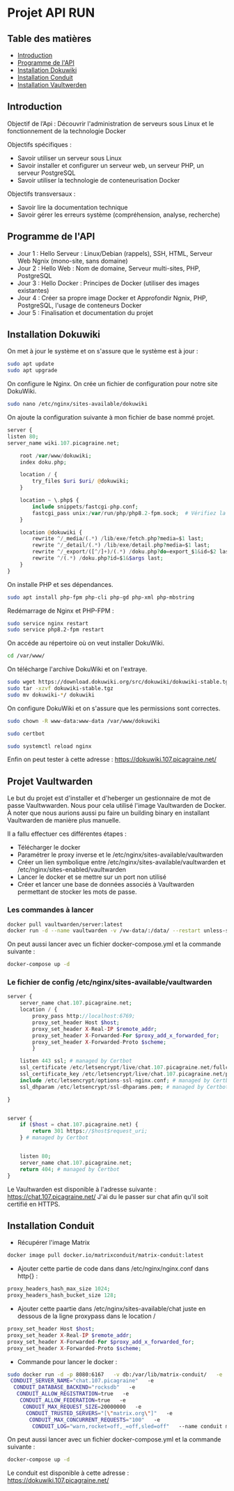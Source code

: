# Projet API RUN

## Table des matières

- [Introduction](#introduction)
- [Programme de l'API](#programme-de-lapi)
- [Installation Dokuwiki](#installation-dokuwiki)
- [Installation Conduit](#installation-conduit)
- [Installation Vaultwerden](#projet-vaultwarden)


## Introduction
Objectif de l’Api : Découvrir l'administration de serveurs sous Linux et le fonctionnement de la technologie Docker

Objectifs spécifiques :
* Savoir utiliser un serveur sous Linux
* Savoir installer et configurer un serveur web, un serveur PHP, un serveur PostgreSQL
* Savoir utiliser la technologie de conteneurisation Docker

Objectifs transversaux :
* Savoir lire la documentation technique
* Savoir gérer les erreurs système (compréhension, analyse, recherche)


## Programme de l'API
- Jour 1 : Hello Serveur : Linux/Debian (rappels), SSH, HTML, Serveur Web Ngnix (mono-site, sans domaine)
- Jour 2 : Hello Web : Nom de domaine, Serveur multi-sites, PHP, PostgreSQL
- Jour 3 : Hello Docker : Principes de Docker (utiliser des images existantes)
- Jour 4 : Créer sa propre image Docker et Approfondir Ngnix, PHP, PostgreSQL, l'usage de conteneurs Docker
- Jour 5 : Finalisation et documentation du projet

## Installation Dokuwiki

On met à jour le système et on s'assure que le système est à jour :

```bash
sudo apt update
sudo apt upgrade
```

On configure le Nginx. On crée un fichier de configuration pour notre site DokuWiki. 

```bash
sudo nano /etc/nginx/sites-available/dokuwiki
```


On ajoute la configuration suivante à mon fichier de base nommé projet. 

```php
server {
listen 80;
server_name wiki.107.picagraine.net;  

    root /var/www/dokuwiki;
    index doku.php;

    location / {
        try_files $uri $uri/ @dokuwiki;
    }

    location ~ \.php$ {
        include snippets/fastcgi-php.conf;
        fastcgi_pass unix:/var/run/php/php8.2-fpm.sock;  # Vérifiez la version de PHP
    }

    location @dokuwiki {
        rewrite ^/_media/(.*) /lib/exe/fetch.php?media=$1 last;
        rewrite ^/_detail/(.*) /lib/exe/detail.php?media=$1 last;
        rewrite ^/_export/([^/]+)/(.*) /doku.php?do=export_$1&id=$2 last;
        rewrite ^/(.*) /doku.php?id=$1&$args last;
    }
}
```

On installe PHP et ses dépendances.

```bash
sudo apt install php-fpm php-cli php-gd php-xml php-mbstring
```

Redémarrage de Nginx et PHP-FPM :

```bash
sudo service nginx restart
sudo service php8.2-fpm restart 
```

On accéde au répertoire où on veut installer DokuWiki.

```bash
cd /var/www/
```

On télécharge l'archive DokuWiki et on l'extraye.

```bash
sudo wget https://download.dokuwiki.org/src/dokuwiki/dokuwiki-stable.tgz
sudo tar -xzvf dokuwiki-stable.tgz
sudo mv dokuwiki-*/ dokuwiki
```

On configure DokuWiki et on s'assure que les permissions sont correctes.

```bash
sudo chown -R www-data:www-data /var/www/dokuwiki

sudo certbot 

sudo systemctl reload nginx
```

Enfin on peut tester à cette adresse : https://dokuwiki.107.picagraine.net/

## Projet Vaultwarden

Le but du projet est d'installer et d'heberger un gestionnaire de mot de passe Vaultwwarden.
Nous pour cela utilisé l'image Vaultwarden de Docker. À noter que nous aurions aussi pu faire un building binary en installant Vaultwarden de manière plus manuelle.

Il a fallu effectuer ces différentes étapes : 
* Télécharger le docker 
* Paramétrer le proxy inverse et le /etc/nginx/sites-available/vaultwarden
* Créer un lien symbolique entre /etc/nginx/sites-available/vaultwarden et  /etc/nginx/sites-enabled/vaultwarden
* Lancer le docker et se mettre sur un port non utilisé
* Créer et lancer une base de données associés à Vaultwarden permettant de stocker les mots de passe.

### Les commandes à lancer 
```bash
docker pull vaultwarden/server:latest
docker run -d --name vaultwarden -v /vw-data/:/data/ --restart unless-stopped -p 6769:80 -e ROCKET_DATABASES="{postgresql://bitwarden:coucou@postgres-bitwarden/bitwarden}" vaultwarden/server:latest
```
On peut aussi lancer avec un fichier docker-compose.yml et la commande suivante :
```bash
docker-compose up -d
```

### Le fichier de config /etc/nginx/sites-available/vaultwarden
```php
server {
    server_name chat.107.picagraine.net;
    location / {
        proxy_pass http://localhost:6769;
        proxy_set_header Host $host;
        proxy_set_header X-Real-IP $remote_addr;
        proxy_set_header X-Forwarded-For $proxy_add_x_forwarded_for;
        proxy_set_header X-Forwarded-Proto $scheme;
        }

    listen 443 ssl; # managed by Certbot
    ssl_certificate /etc/letsencrypt/live/chat.107.picagraine.net/fullchain.pem; # managed by Certbot
    ssl_certificate_key /etc/letsencrypt/live/chat.107.picagraine.net/privkey.pem; # managed by Certbot
    include /etc/letsencrypt/options-ssl-nginx.conf; # managed by Certbot
    ssl_dhparam /etc/letsencrypt/ssl-dhparams.pem; # managed by Certbot

}


server {
    if ($host = chat.107.picagraine.net) {
        return 301 https://$host$request_uri;
    } # managed by Certbot


    listen 80;
    server_name chat.107.picagraine.net;
    return 404; # managed by Certbot
}
```

Le Vaultwarden est disponible à l'adresse suivante : https://chat.107.picagraine.net/
J'ai du le passer sur chat afin qu'il soit certifié en HTTPS.

## Installation Conduit 

* Récupérer l'image Matrix

```bash
docker image pull docker.io/matrixconduit/matrix-conduit:latest

```

* Ajouter cette partie de code dans dans /etc/nginx/nginx.conf dans http{} :

```php
proxy_headers_hash_max_size 1024;
proxy_headers_hash_bucket_size 128;
```

* Ajouter cette paartie dans /etc/nginx/sites-available/chat juste en dessous de la ligne proxypass dans le location /

```php
proxy_set_header Host $host;
proxy_set_header X-Real-IP $remote_addr;
proxy_set_header X-Forwarded-For $proxy_add_x_forwarded_for;
proxy_set_header X-Forwarded-Proto $scheme;
```

* Commande pour lancer le docker : 
```bash
sudo docker run -d -p 8080:6167   -v db:/var/lib/matrix-conduit/   -e
 CONDUIT_SERVER_NAME="chat.107.picagraine"   -e
  CONDUIT_DATABASE_BACKEND="rocksdb"   -e
   CONDUIT_ALLOW_REGISTRATION=true   -e
    CONDUIT_ALLOW_FEDERATION=true   -e
     CONDUIT_MAX_REQUEST_SIZE=20000000   -e
      CONDUIT_TRUSTED_SERVERS="[\"matrix.org\"]"   -e
       CONDUIT_MAX_CONCURRENT_REQUESTS="100"   -e
        CONDUIT_LOG="warn,rocket=off,_=off,sled=off"   --name conduit matrixconduit/matrix-conduit:latest
```

On peut aussi lancer avec un fichier docker-compose.yml et la commande suivante :
```bash
docker-compose up -d
```

Le conduit est disponible à cette adresse : https://dokuwiki.107.picagraine.net/ 